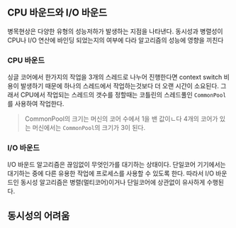 


## CPU 바운드와 I/O 바운드
병목현상은 다양한 유형의 성능저하가 발생하는 지점을 나타낸다.
동시성과 병렬성이 CPU나 I/O 연산에 바인딩 되었는지의 여부에 다라 알고리즘의 성능에 영향을 끼친다

### CPU 바운드
싱글 코어에서 한가지의 작업을 3개의 스레드로 나누어 진행한다면 context switch 비용이 발생하기 때문에
하나의 스레드에서 작업하는것보다 더 오랜 시간이 소요된다.
그래서 CPU에서 작업되는 스레드의 갯수를 정할때는 코틀린의 스레드풀인 `CommonPool`를 사용하여 작업한다.
> CommonPool의 크기는 머신의 코어 수에서 1을 밴 값이ㄴ다 4개의 코어가 있는 머신에서는 `CommonPool`의 크기가 3이 된다.

### I/O 바운드
I/O 바운드 알고리즘은 끊임없이 무엇인가를 대기하는 상태이다.
단일코어 기기에서는 대기하는 중에 다른 유용한 작업에 프로세스를 사용할 수 있도록 한다.
따라서 I/O 바운드인 동시성 알고리즘은 병렬(멀티코어)이거나 단일코어에 상관없이 유사하게 수행된다.

## 동시성의 어려움
